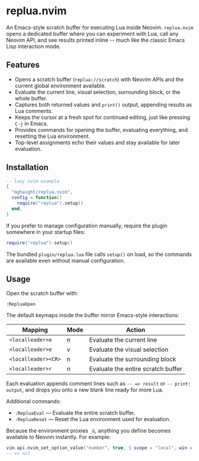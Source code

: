 # replua.nvim

An Emacs-style scratch buffer for executing Lua inside Neovim. `replua.nvim`
opens a dedicated buffer where you can experiment with Lua, call any Neovim
API, and see results printed inline -- much like the classic Emacs Lisp
interaction mode.

## Features

- Opens a scratch buffer (`replua://scratch`) with Neovim APIs and the current
  global environment available.
- Evaluate the current line, visual selection, surrounding block, or the whole
  buffer.
- Captures both returned values and `print()` output, appending results as Lua
  comments.
- Keeps the cursor at a fresh spot for continued editing, just like pressing
  `C-j` in Emacs.
- Provides commands for opening the buffer, evaluating everything, and
  resetting the Lua environment.
- Top-level assignments echo their values and stay available for later
  evaluation.

## Installation

```lua
-- lazy.nvim example
{
  "mghaight/replua.nvim",
  config = function()
    require("replua").setup()
  end,
}
```

If you prefer to manage configuration manually, require the plugin somewhere in
your startup files:

```lua
require("replua").setup()
```

The bundled `plugin/replua.lua` file calls `setup()` on load, so the commands
are available even without manual configuration.

## Usage

Open the scratch buffer with:

```
:RepluaOpen
```

The default keymaps inside the buffer mirror Emacs-style interactions:

| Mapping             | Mode | Action                                |
|---------------------|------|---------------------------------------|
| `<localleader>e`    | n    | Evaluate the current line             |
| `<localleader>e`    | v    | Evaluate the visual selection         |
| `<localleader><CR>` | n    | Evaluate the surrounding block        |
| `<localleader>r`    | n    | Evaluate the entire scratch buffer    |

Each evaluation appends comment lines such as `-- => result` or `-- print:
output`, and drops you onto a new blank line ready for more Lua.

Additional commands:

- `:RepluaEval` &mdash; Evaluate the entire scratch buffer.
- `:RepluaReset` &mdash; Reset the Lua environment used for evaluation.

Because the environment proxies `_G`, anything you define becomes available to
Neovim instantly. For example:

```lua
vim.api.nvim_set_option_value("number", true, { scope = "local", win = 0 })
-- => nil
```

<!--
## Configuration

Customize behaviour through `setup()`:

```lua
require("replua").setup({
  open_command = "botright 15split",
  keymaps = {
    eval_line = "<leader>rl",
    eval_visual = "<leader>rs",
    eval_block = nil, -- disable
    eval_buffer = "<leader>ra",
  },
  intro_lines = {
    "-- replua.nvim",
    "-- Custom scratch buffer - happy hacking!",
    "",
  },
  print_prefix = "-- -> ",
  result_prefix = "-- => ",
  newline_after_result = true,
  persist_env = true,
})
```

Any option may be omitted to keep the defaults. Tables are merged, so
redefining a single keymap leaves the others untouched.
-->
